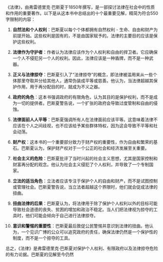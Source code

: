 《法律》，由弗雷德里克·巴斯夏于1850年撰写，是一部探讨法律在社会中的性质和作用的重要著作。以下是从这本书中总结出的十个最重要见解，精简为符合550字限制的内容：

1. **自然法和个人权利**：巴斯夏以每个个体都拥有自然权利 - 生命、自由和财产为前提开始。这些权利是固有的，不是由国家赋予的。法律的主要目的应该是保护这些权利。

2. **法律作为守护者**：作者认为法律应该作为个人权利和自由的捍卫者。它应确保一个人不侵犯另一个人的权利。因此，法律应该是一种盾牌，而不是一种武器。

3. **正义与法律掠夺**：巴斯夏引入了“法律掠夺”的概念，即法律被滥用来从一些个体那里夺取并分给其他人，通常伪装成平等或慈善。他认为，当法律超越其保护作用，用于再分配目的时，就成为不义之器。

4. **政府的角色**：这本书强调政府的有限角色，认为其目的是保护权利，而不是成为一切的提供者。巴斯夏警告说，一个扩张的政府会导致过度管制和自由的侵蚀。

5. **法律面前人人平等**：巴斯夏强调所有人在法律面前应该平等。这意味着法律不应该在个人之间歧视，也不应该给予某些群体特权，因为这会导致不平等和社会动荡。

6. **财产权**：这本书的一个重要部分致力于财产权的重要性，作为自由和繁荣的基石。巴斯夏认为，保护财产权对于一个公正的社会和经济发展至关重要。

7. **社会主义的危险**：巴斯夏批评了当时兴起的社会主义思想，尤其是国家控制和财富再分配的观念。他认为社会主义侵犯了个人权利，并导致了一个专制国家。

8. **立法的适当角色**：立法者应该专注于保护个人的自由和财产，而不是试图控制或管理社会。巴斯夏警告说，当立法者超越这个界限时，他们就会促成法律的扭曲。

9. **扭曲法律的后果**：巴斯夏认为，将法律用于除了保护个人权利以外的目标可能导致社会道德的丧失、贫困的增加和政治不稳定。当人们把法律视为掠夺的工具时，他们可能会倾向于自己进行法律掠夺。

10. **意识和警惕的重要性**：巴斯夏最后敦促公民警惕并意识到法律的扭曲。他认为，一个见识广博的公众可以追究政府的责任，确保法律仍然是一个保护性的制度，而不是一个掠夺的工具。

总之，《法律》是弗雷德里克·巴斯夏对保护个人权利、有限政府以及法律掠夺危险的有力论据。巴斯夏的见解至今仍然